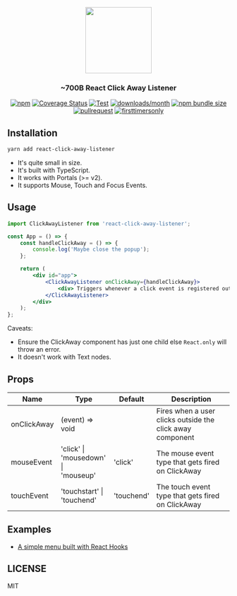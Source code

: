 <p align="center">
  <img src="https://raw.githubusercontent.com/ooade/react-click-away-listener/main/logo.png" height="150" />
  <h3 align="center">~700B React Click Away Listener</h3>
  <p align="center">
  <a href="https://www.npmjs.org/package/react-click-away-listener"><img src="https://img.shields.io/npm/v/react-click-away-listener.svg?style=flat-square" alt="npm"></a>
  <a href="https://coveralls.io/github/ooade/react-click-away-listener?branch=master"><img src="https://coveralls.io/repos/github/ooade/react-click-away-listener/badge.svg?branch=master" alt="Coverage Status" /></a>
  <a href="https://github.com/ooade/react-click-away-listener/blob/main/.github/workflows/build-test-code.yml"><img src="https://github.com/ooade/react-click-away-listener/workflows/Test/badge.svg" alt="Test"/></a>
  <a href="https://www.npmjs.org/package/react-click-away-listener"><img src="https://img.shields.io/npm/dm/react-click-away-listener.svg?style=flat-square" alt="downloads/month"></a>
  <a href="https://bundlephobia.com/package/react-click-away-listener
"><img alt="npm bundle size" src="https://img.shields.io/bundlephobia/minzip/react-click-away-listener?style=flat-square"></a>
  <a href="http://makeapullrequest.com"><img src="https://img.shields.io/badge/PR(s)-welcome-brightgreen.svg?style=flat-square" alt="pullrequest"></a>
  <a href="http://www.firsttimersonly.com"><img src="https://img.shields.io/badge/first--timers--only-friendly-blue.svg?style=flat-square" alt="firsttimersonly"></a>
  </p>
</p>

## Installation

```sh
yarn add react-click-away-listener
```

- It's quite small in size.
- It's built with TypeScript.
- It works with Portals (>= v2).
- It supports Mouse, Touch and Focus Events.

## Usage

```jsx
import ClickAwayListener from 'react-click-away-listener';

const App = () => {
	const handleClickAway = () => {
		console.log('Maybe close the popup');
	};

	return (
		<div id="app">
			<ClickAwayListener onClickAway={handleClickAway}>
				<div> Triggers whenever a click event is registered outside this div element </div>
			</ClickAwayListener>
		</div>
	);
};
```

Caveats:
 - Ensure the ClickAway component has just one child else `React.only` will throw an error.
 - It doesn't work with Text nodes.

## Props

| Name        | Type                              | Default       | Description                                               |
| ----------- | ----------------------------------| ------------- |---------------------------------------------------------- |
| onClickAway | (event) => void                   |               | Fires when a user clicks outside the click away component |
| mouseEvent  | 'click' \|<br/>'mousedown' \|<br/>'mouseup'| 'click'     | The mouse event type that gets fired on ClickAway          |
| touchEvent  | 'touchstart' \|<br/>'touchend'         | 'touchend'  | The touch event type that gets fired on ClickAway          |

## Examples

- [A simple menu built with React Hooks](https://codesandbox.io/s/52384lyo8p)

## LICENSE

MIT

